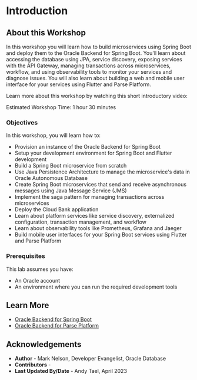 # Introduction

## About this Workshop

In this workshop you will learn how to build microservices using Spring Boot and deploy them to the Oracle Backend for Spring Boot. You'll learn about accessing the database using JPA, service discovery, exposing services with the API Gateway, managing transactions across microservices, workflow, and using observability tools to monitor your services and diagnose issues. You will also learn about building a web and mobile user interface for your services using Flutter and Parse Platform.

Learn more about this workshop by watching this short introductory video:  [](youtube:n5yJd7bEcy8)

Estimated Workshop Time: 1 hour 30 minutes

### Objectives

In this workshop, you will learn how to:

* Provision an instance of the Oracle Backend for Spring Boot
* Setup your development environment for Spring Boot and Flutter development
* Build a Spring Boot microservice from scratch
* Use Java Persistence Architecture to manage the microservice's data in Oracle Autonomous Database
* Create Spring Boot microservices that send and receive asynchronous messages using Java Message Service (JMS)
* Implement the saga pattern for managing transactions across microservices
* Deploy the Cloud Bank application
* Learn about platform services like service discovery, externalized configuration, transaction management, and workflow
* Learn about observability tools like Prometheus, Grafana and Jaeger
* Build mobile user interfaces for your Spring Boot services using Flutter and Parse Platform

### Prerequisites

This lab assumes you have:

* An Oracle account
* An environment where you can run the required development tools

## Learn More

* [Oracle Backend for Spring Boot](https://oracle.github.io/microservices-datadriven/spring/)
* [Oracle Backend for Parse Platform](https://oracle.github.io/microservices-datadriven/mbaas/)

## Acknowledgements

* **Author** - Mark Nelson, Developer Evangelist, Oracle Database
* **Contributors** - [](var:contributors)
* **Last Updated By/Date** - Andy Tael, April 2023
